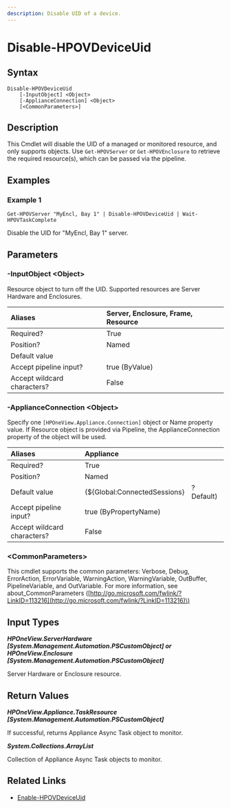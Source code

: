 ```yaml
---
description: Disable UID of a device.
---
```


# Disable-HPOVDeviceUid

## Syntax

```text
Disable-HPOVDeviceUid
    [-InputObject] <Object>
    [-ApplianceConnection] <Object>
    [<CommonParameters>]
```

## Description

This Cmdlet will disable the UID of a managed or monitored resource, and only supports objects. Use `Get-HPOVServer` or `Get-HPOVEnclosure` to retrieve the required resource\(s\), which can be passed via the pipeline.

## Examples

### Example 1

```text
Get-HPOVServer "MyEncl, Bay 1" | Disable-HPOVDeviceUid | Wait-HPOVTaskComplete
```

Disable the UID for "MyEncl, Bay 1" server.

## Parameters

### -InputObject &lt;Object&gt;

Resource object to turn off the UID. Supported resources are Server Hardware and Enclosures.

| Aliases | Server, Enclosure, Frame, Resource |
| :--- | :--- |
| Required? | True |
| Position? | Named |
| Default value |  |
| Accept pipeline input? | true \(ByValue\) |
| Accept wildcard characters? | False |

### -ApplianceConnection &lt;Object&gt;

Specify one `[HPOneView.Appliance.Connection]` object or Name property value. If Resource object is provided via Pipeline, the ApplianceConnection property of the object will be used.

| Aliases | Appliance |  |
| :--- | :--- | :--- |
| Required? | True |  |
| Position? | Named |  |
| Default value | \(${Global:ConnectedSessions} | ? Default\) |
| Accept pipeline input? | true \(ByPropertyName\) |  |
| Accept wildcard characters? | False |  |

### &lt;CommonParameters&gt;

This cmdlet supports the common parameters: Verbose, Debug, ErrorAction, ErrorVariable, WarningAction, WarningVariable, OutBuffer, PipelineVariable, and OutVariable. For more information, see about\_CommonParameters \([http://go.microsoft.com/fwlink/?LinkID=113216](http://go.microsoft.com/fwlink/?LinkID=113216)\)

## Input Types

_**HPOneView.ServerHardware \[System.Management.Automation.PSCustomObject\] or HPOneView.Enclosure \[System.Management.Automation.PSCustomObject\]**_

Server Hardware or Enclosure resource.

## Return Values

_**HPOneView.Appliance.TaskResource \[System.Management.Automation.PSCustomObject\]**_

If successful, returns Appliance Async Task object to monitor.

_**System.Collections.ArrayList**_ 

Collection of Appliance Async Task objects to monitor.

## Related Links

* [Enable-HPOVDeviceUid](enable-hpovdeviceuid.md)

